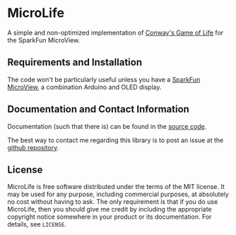 
# MicroLife

A simple and non-optimized implementation of [Conway's Game of Life](http://pentadecathlon.com/lifeNews/) for the SparkFun MicroView.

## Requirements and Installation

The code won't be particularly useful unless you have a [SparkFun MicroView](https://www.sparkfun.com/products/12923), a combination Arduino and OLED display.

## Documentation and Contact Information

Documentation (such that there is) can be found in the [source code](https://github.com/profburke/microlife/blob/master/microlife.ino).

The best way to contact me regarding this library is to post an issue at the [github repository](https://github.com/profburke/microlife/issues).


## License

MicroLife is free software distributed under the terms of the MIT license. It may be used for any purpose, including commercial purposes, at absolutely no cost without having to ask. The only requirement is that if you do use MicroLife, then you should give me credit by including the appropriate copyright notice somewhere in your product or its documentation. For details, see `LICENSE`.




